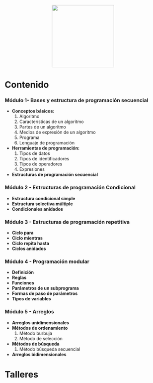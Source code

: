 <p style="text-align:center;"><img src="https://github.com/LoopBraker/7706-Pensamiento-Algoritmico/assets/155758226/82827900-b9a1-46ce-ad3f-8b2a2146f406" width="200" height="auto"></p>

# Contenido
### Módulo 1- Bases y estructura de programación secuencial
- **Conceptos básicos:**
  1. Algoritmo 
  2. Características de un algoritmo 
  3. Partes de un algoritmo 
  4. Medios de expresión de un algoritmo 
  5. Programa 
  6. Lenguaje de programación 
- **Herramientas de programación:**
  1. Tipos de datos
  2. Tipos de identificadores
  3. Tipos de operadores
  4. Expresiones 
- **Estructuras de programación secuencial**

### Módulo 2 - Estructuras de programación Condicional
- **Estructura condicional simple**
- **Estructura selectiva múltiple**
- **Condicionales anidados**

### Módulo 3 - Estructuras de programación repetitiva
- **Ciclo para**
- **Ciclo mientras**
- **Ciclo repita hasta**
- **Ciclos anidados**

### Módulo 4 - Programación modular
- **Definición**
- **Reglas**
- **Funciones**
- **Parámetros de un subprograma**
- **Formas de paso de parámetros**
- **Tipos de variables**

### Módulo 5 - Arreglos
- **Arreglos unidimensionales**
- **Métodos de ordenamiento**
  1. Método burbuja
  2. Método de selección
- **Métodos de búsqueda**
  1. Método búsqueda secuencial
- **Arreglos bidimensionales**

# Talleres
